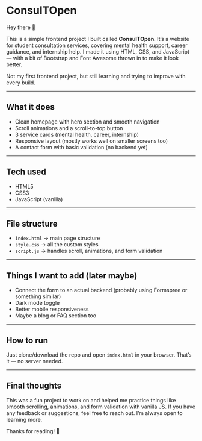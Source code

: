 # ConsulTOpen

Hey there 👋

This is a simple frontend project I built called **ConsulTOpen**. It’s a website for student consultation services, covering mental health support, career guidance, and internship help. I made it using HTML, CSS, and JavaScript — with a bit of Bootstrap and Font Awesome thrown in to make it look better.

Not my first frontend project, but still learning and trying to improve with every build.

---

## What it does

- Clean homepage with hero section and smooth navigation
- Scroll animations and a scroll-to-top button
- 3 service cards (mental health, career, internship)
- Responsive layout (mostly works well on smaller screens too)
- A contact form with basic validation (no backend yet)

---

## Tech used

- HTML5
- CSS3
- JavaScript (vanilla)

---

## File structure

- `index.html` → main page structure
- `style.css` → all the custom styles
- `script.js` → handles scroll, animations, and form validation

---

## Things I want to add (later maybe)

- Connect the form to an actual backend (probably using Formspree or something similar)
- Dark mode toggle
- Better mobile responsiveness
- Maybe a blog or FAQ section too

---

## How to run

Just clone/download the repo and open `index.html` in your browser. That’s it — no server needed.

---

## Final thoughts

This was a fun project to work on and helped me practice things like smooth scrolling, animations, and form validation with vanilla JS. If you have any feedback or suggestions, feel free to reach out. I’m always open to learning more.

Thanks for reading! 🙂
